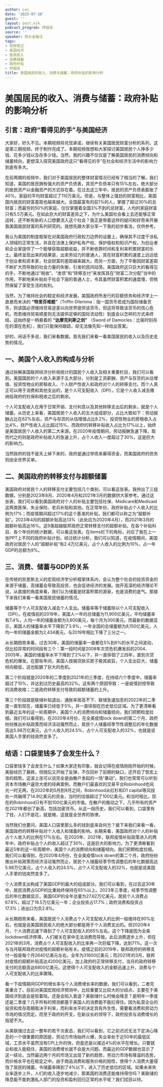 ```yaml
---
author: Lei
date: '2025-07-10'
guest: ''
layout: post.njk
podcast_program: 师姐说
source: ''
speaker: 铁头金融汪
tags:
- 视频笔记
- 美国经济
- 居民收入
- 消费储蓄
- 政府补贴
- 师姐说
title: 美国居民的收入、消费与储蓄：政府补贴的影响分析
---
```


# 美国居民的收入、消费与储蓄：政府补贴的影响分析

## 引言：政府“看得见的手”与美国经济

大家好，好久不见。本期视频将兑现承诺，继续有关美国居民财富分析的系列，这是第三期视频，终于制作完成了。本期视频我想和大家探讨美国居民个人挣多少钱、花多少钱以及存多少钱。当然，我的兴趣不仅仅是了解美国居民的消费倾向和储蓄倾向，更想深入探究美国政府这只“看得见的手”在社会和经济生活中的影响力到底有多大。

在前两期的视频中，我们对于美国居民的整体财富情况已经有了相当的了解。我们知道，美国的居民拥有强大的资产负债表，其资产负债率只有15%左右，绝大部分的居民资产以金融资产的方式存在着。在过去这三年中，居民的资产负债表膨胀了40%，家庭的平均财富超过了110万美元。但是，与整体上强劲的财富相比，美国国内居民的财富差距也越来越大。全国最富有的前1%的人，掌握了超过30%的总财富；而最穷的50%的家庭，仅仅掌握着全国3%不到的总财富，人均的家庭财富只有5.5万美元。在如此巨大的财富差异之下，为什么美国社会看上去还能够正常运转，还不断有新的人口想要流入这个社会？我正是带着这样的疑问和好奇来开展我美国居民财富的系列研究的。我想先跟大家分享一下我的初步看法，仅供参考。

我认为美国的制度框架在对美国政府行政权力边界的设置上，确保其不过度干涉私人领域的正常生活，并且在法律上保护私有产权、保护版权和知识产权，为创业者和企业家提供了一个能够获取超额收益，并不断依靠时间和复利来积累财富的乐土。最终呈现出来的结果是，出卖劳动力的普通人，其在财富积累的速度上远远低于创业者和资本家，社会财富的差距越来越大。而另一方面，为了平衡因财富差距不断扩大而导致的社会力量的失衡，引发的民间动荡，美国政府这只巨大的看得见的手，不断地通过“税收”、“发债”和“转移支付”来发挥其在“财富二次分配”当中的作用，不断地来补贴处于社会下层的普通人士，令其虽然财富积累的速度慢，但依然保留了享受生活的权利。

当然，为了维持社会的稳定和经济发展，美国政府所发行的巨额债务和经济学上一直悬而未决的 **“特里芬难题”**（Triffin
Dilemma：指一国货币若成为国际储备货币，则该国必须维持贸易逆差以向世界提供该货币，但这将导致该货币的信心危机，而若维持贸易顺差则无法提供足够的国际流动性）到底会以怎样的方式来终结，这始终是一柄悬着的 **“达摩克利斯之剑”** （Sword of Damocles：比喻时刻存在的潜在危机），我们只能保持跟踪，却无法像先知一样给出答案。

好的，闲话不多说，我们来看数据。首先我们来看一看美国居民的收入以及历史走势的情况。

## 一、美国个人收入的构成与分析

通过拆解美国联邦经济分析局统计的国民个人收入及相关重要栏目，我们可以看到，美国国民的个人收入来源于五大部分，分别是工资薪酬、资产与存货的从估增值、投资性物业的房租收入、个人财产性收入和政府对个人的转移支付。而个人真正可以用于消费和其他支出的，是个人可支配收入（DPI），它是个人收入减去缴纳给政府的社保和税收之后的剩余。

个人可支配收入在用于日常开销、支付利息以及其他转移支出后的剩余，就是个人储蓄。从历史上来看，美国居民个人收入的五大组成部分，占比大致如下：劳动报酬占比在62%左右，资产与存货的从估增值占比8.2%，投资性物业的房租收入占比4%，财产性收入占比超过15%，而政府的转移补贴收入占比为17%以上，始终是美国居民个人收入的第二大来源。在2020年疫情期间，劳动报酬急速下降，取而代之的则是政府补贴收入的急速上升，占个人收入一度超过了30%，这是巨大的影响力。

当然政府的钱不是天上掉下来的，政府是通过举债来募得资金，而美国政府的债务则由全世界买单。

## 二、美国政府的转移支付与超额储蓄

美国政府对居民个人的转移支付主要包括几个类别，可以看这张表。我拎出了三组数据，分别是2023年8月、2020年4月和2021年3月的数据供大家参考。通过这张表，我们可以看到美国政府对个人的补贴主要包括社保、Medicare和Medicaid这两类医保、失业保险、老兵补贴和其他。在正常年份，政府补贴占个人收入的比例为17%；而疫情期间超过17%的这个基准的补贴，我们都可以称之为“超额补贴”。2023年4月的超额补贴高达13%（此处应为2020年4月），而2021年3月的超额补贴高达16%。这9类超越联邦政府正常转移支付的超额补贴，在各个补贴科目、各个年份的统计数据，可以看这张表。在items栏下的角标，对应了我在上一张PPT上不同的政府补贴计划。经过统计分析，我们可以知道，在疫情期间，美国政府对居民个人的“超额补贴”有2.4万亿美元，占个人收入的比例为10%，占一年GDP的总额为9%。

## 三、消费、储蓄与GDP的关系

在传统的凯恩斯主义的宏观经济学分析框架体系内，会认为整个社会的投资资金的来源于储蓄，高储蓄会导致高投资，也会促进经济的发展。抛开高深的经济理论不说，从直接的角度来看，我们认为储蓄是财富积累的源泉，也是消费的底气。那接下来我们来看一看美国居民储蓄的情况。

储蓄等于个人可支配收入减去个人支出。储蓄率等于储蓄除以个人可支配收入（DPI）。在疫情前的2019年，美国人一年的总储蓄为11,900亿美元，平均储蓄率有7.4%，人均一年的储蓄金额为3,600美元，每个月为300美元。而最新的数据显示，美国人的储蓄率水平下降到了3.9%，一年全国的总储蓄额为8,150亿美元，人均一年的储蓄金额为2,434美元，与2019年相比下降了三分之一。

从长期趋势来看，过去30年，美国的储蓄率一直都在5%到6%的水平之间波动，但比较异常的时间段有三个：第一段时间是2008年次贷危机爆发前的2004、2005年，美国的储蓄率水平下降到了2%以下，并一直徘徊了三四年，直到次贷危机的爆发。在那些年间，美国人按揭贷款买房子极其疯狂，个人支出巨大，储蓄倾向极低，这也酝酿了巨大的危机。

第二个阶段就是2020年的二季度到2021年的三季度，在持续六个季度中，储蓄率超过了10%，并达到过历史最高的32%。这有两个原因导致：一是疫情封控导致的消费收缩；二是政府转移支付导致的超额储蓄的上升。

第三个阶段就是联储补贴退出、通胀率居高不下、联储急速加息的2022年的二季度一直到现在，储蓄率已经低于5%，并一直徘徊在历史低位区域。为了更清晰看到最近五年的这一轮周期中，美国个人的消费倾向和储蓄倾向，我们把颗粒度拉细。我们可以看得到，在2020年4月份，在全美疫情lock
down的第二个月，政府纷纷推出补贴政策而经济活动戛然而止，居民个人储蓄经季节性调整后的年化数据高达5.98万亿美元，占个人收入的24.5%，占个人可支配收入的32%，也就是说美国人手里的钱突然变多了。

## 结语：口袋里钱多了会发生什么？

口袋里钱多了会发生什么？如果大家还有印象，就会记得在疫情刚刚开始的时候，美股经历了暴跌，但随后又开始了反弹，不仅回补了前期的缺口，还开启了恢宏上涨的趋势。这波上涨可以说完全是由散户发起的一场“暴动”。我们也常常可以听到资本市场散户逼空大佬的经典案例，而散户们最喜欢的交易平台Robinhood也风光一时无两，在2020年的5月到9月之间，Robinhood从红杉和D1
capital等风投处一共融得了14.9亿美元的资金，当时的估值超过了100亿美元。和当时相比，现在的Robinhood只有不到100亿美元的市值。在散户的推动之下，几乎所有的资产在2021年都创了新高，包括加密货币。从这一段历史，我们可以看到，口袋里有了钱，人们不是花，就是赌，这就是全世界的铁律。

当然我们也要问，美国人口袋里那么多的钱到底来自何方？接下来我们来看一看，美国政府的转移补贴对个人收入和储蓄的影响。长期来看，美国政府对个人的补贴占个人收入的比例在17%左右。在2020年、2021年，联邦疫情补贴政策进入的两年中，政府补贴占个人的收入超过了30%，这是巨大的影响力。为了更清晰看到最近5年的这一轮周期中，美国个人的消费倾向和储蓄倾向，我们把颗粒度拉细。我们可以看得到，在2020年4月份，在全美疫情lock
down的第二个月，政府纷纷推出补贴政策而经济活动戛然而止，居民个人储蓄经季节性调整后的年化数据高达5.98万亿美元，占个人收入的24.5%，占个人可支配收入的32%，也就是说美国人手里的钱突然变多了。

个人消费支出构成了美国GDP的最大的组成部分。我们可以看到，在过去这30年中，居民消费占GDP的比重始终保持在65%以上。2023年三季度，经季节性调整后的年化数据显示，美国GDP的全年总量为27.62万亿美元，居民个人消费占67.8%，超过了18.5万亿美元一年；企业投资占17.7%；政府消费和投资占17.3%；进出口为负2.8%。

从长期趋势来看，美国居民个人消费占个人可支配收入的比例一般维持在90%左右，也就是说美国居民收入的绝大部分都是用于个人消费支出的。但2020年4月，个人消费迅速下降到了个人可支配收入的65%左右。这个下降是因为全美lockdown经济停滞，人们被关在家中无法消费而导致。此后消费逐步上升，但在2021年的3月，消费占个人可支配收入的比率再一次巨幅下降，达到71%。这一次与当月联邦政府对疫情的超额补贴有关。疫情之前的2019年，联邦政府的转移支付一般是每个月2640亿美元左右，全年为31600亿美元；而2021年的3月，联邦对疫情的超额补贴高达4200亿美元，加上政府的正常转移支付，当月的政府转移支付的总额高达6800亿美元。这使得个人可支配收入的金额迅速上升，消费与个人可支配收入的比率骤降。

看一下疫情期间GDP的增长率与个人消费增长率的数据，我们可以看到，二者完美重合了。目前对美国宏观经济预测中，比较重要又比较大的分歧点，主要在于美国经济到底会是软着陆，还是会陷入衰退？美联储什么时候会降息？是明年一季度还是二季度？几乎所有的预测都基于美国人的消费能不能扛得住。因为私营企业的投资和库存周期取决于利率，而利率水平的决定具有外生性，需要看消费和劳动力市场的情况而定。而至于政府的开支，在新议长的领导下，政府投资与消费增长的指望不大。

从美联储过去这一整年的若干次表态，我们可以看到，它之前迟迟无法下定决心降息的一个很重要的原因是，劳动力市场始终火爆，失业率处于近50年的最低区域，工资水平虽然没有CPI上升的快，但是还是以接近4%的水平在增长。只要就业和收入能稳住，美国的消费增长就不会是大问题。而最近的GDP数据也显示了这一结论。当然最近两个月的市场又出现了新的趋势，劳动力市场有降温的态势，而价格水平也在稳定之中。由于商品消费和服务价格的刚性，使得个人消费大量侵蚀了居民的储蓄，令储蓄率降到了4%以下，进入了历史低位的区域。如果未来失业率逐步上升，人们的收入逐步地减少，那美国的消费还能维持得住吗？美联储的降息能不能刺激私人部门的投资和盈利回归正常的水平呢？我们拭目以待。
